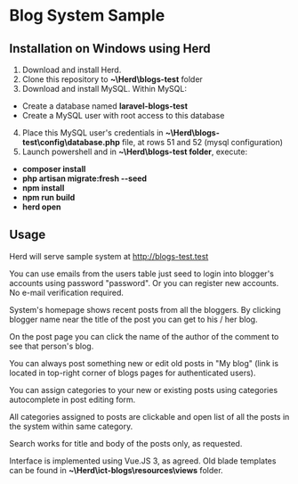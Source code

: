 # Blog System Sample

## Installation on Windows using Herd

1. Download and install Herd.
2. Clone this repository to **~\Herd\blogs-test** folder
3. Download and install MySQL. Within MySQL:
- Create a database named **laravel-blogs-test**
- Create a MySQL user with root access to this database
4. Place this MySQL user's credentials in **~\Herd\blogs-test\config\database.php** file, at rows 51 and 52 (mysql configuration)
5. Launch powershell and in **~\Herd\blogs-test folder**, execute:
- **composer install**
- **php artisan migrate:fresh --seed**
- **npm install**
- **npm run build**
- **herd open**

## Usage

Herd will serve sample system at http://blogs-test.test

You can use emails from the users table just seed to login into blogger's accounts using password "password". Or you can register new accounts. No e-mail verification required. 

System's homepage shows recent posts from all the bloggers. By clicking blogger name near the title of the post you can get to his / her blog.

On the post page you can click the name of the author of the comment to see that person's blog.

You can always post something new or edit old posts in "My blog" (link is located in top-right corner of blogs pages for authenticated users).

You can assign categories to your new or existing posts using categories autocomplete in post editing form.

All categories assigned to posts are clickable and open list of all the posts in the system within same category.

Search works for title and body of the posts only, as requested.

Interface is implemented using Vue.JS 3, as agreed. Old blade templates can be found in **~\Herd\ict-blogs\resources\views** folder.
